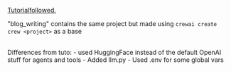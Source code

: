 <a href="https://www.youtube.com/watch?v=UV81LAb3x2g">Tutorialfollowed.</a>

"blog_writing" contains the same project but made using `crewai create crew <project>` as a base

<br>
Differences from tuto:
 - used HuggingFace instead of the default OpenAI stuff for agents and tools
 - Added llm.py
 - Used .env for some global vars
